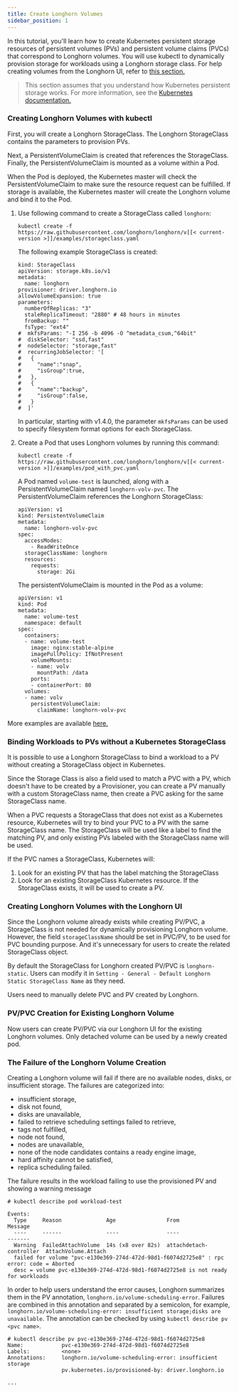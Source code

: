 ```yaml
---
title: Create Longhorn Volumes
sidebar_position: 1
---
```


In this tutorial, you'll learn how to create Kubernetes persistent storage resources of persistent volumes (PVs) and persistent volume claims (PVCs) that correspond to Longhorn volumes. You will use kubectl to dynamically provision storage for workloads using a Longhorn storage class. For help creating volumes from the Longhorn UI, refer to [this section.](#creating-longhorn-volumes-with-the-longhorn-ui)

> This section assumes that you understand how Kubernetes persistent storage works. For more information, see the [Kubernetes documentation.](https://kubernetes.io/docs/concepts/storage/persistent-volumes/)

### Creating Longhorn Volumes with kubectl

First, you will create a Longhorn StorageClass. The Longhorn StorageClass contains the parameters to provision PVs.

Next, a PersistentVolumeClaim is created that references the StorageClass. Finally, the PersistentVolumeClaim is mounted as a volume within a Pod.

When the Pod is deployed, the Kubernetes master will check the PersistentVolumeClaim to make sure the resource request can be fulfilled. If storage is available, the Kubernetes master will create the Longhorn volume and bind it to the Pod.

1. Use following command to create a StorageClass called `longhorn`:

    ```
    kubectl create -f https://raw.githubusercontent.com/longhorn/longhorn/v[[< current-version >]]/examples/storageclass.yaml
    ```

    The following example StorageClass is created:

    ```
    kind: StorageClass
    apiVersion: storage.k8s.io/v1
    metadata:
      name: longhorn
    provisioner: driver.longhorn.io
    allowVolumeExpansion: true
    parameters:
      numberOfReplicas: "3"
      staleReplicaTimeout: "2880" # 48 hours in minutes
      fromBackup: ""
      fsType: "ext4"
    #  mkfsParams: "-I 256 -b 4096 -O ^metadata_csum,^64bit"
    #  diskSelector: "ssd,fast"
    #  nodeSelector: "storage,fast"
    #  recurringJobSelector: '[
    #   {
    #     "name":"snap",
    #     "isGroup":true,
    #   },
    #   {
    #     "name":"backup",
    #     "isGroup":false,
    #   }
    #  ]'
    ```

    In particular, starting with v1.4.0, the parameter `mkfsParams` can be used to specify filesystem format options for each StorageClass.

2. Create a Pod that uses Longhorn volumes by running this command:

    ```
    kubectl create -f https://raw.githubusercontent.com/longhorn/longhorn/v[[< current-version >]]/examples/pod_with_pvc.yaml
    ```

    A Pod named `volume-test` is launched, along with a PersistentVolumeClaim named `longhorn-volv-pvc`. The PersistentVolumeClaim references the Longhorn StorageClass:

    ```
    apiVersion: v1
    kind: PersistentVolumeClaim
    metadata:
      name: longhorn-volv-pvc
    spec:
      accessModes:
        - ReadWriteOnce
      storageClassName: longhorn
      resources:
        requests:
          storage: 2Gi
    ```

    The persistentVolumeClaim is mounted in the Pod as a volume:

    ```
    apiVersion: v1
    kind: Pod
    metadata:
      name: volume-test
      namespace: default
    spec:
      containers:
      - name: volume-test
        image: nginx:stable-alpine
        imagePullPolicy: IfNotPresent
        volumeMounts:
        - name: volv
          mountPath: /data
        ports:
        - containerPort: 80
      volumes:
      - name: volv
        persistentVolumeClaim:
          claimName: longhorn-volv-pvc
    ```
More examples are available [here.](../references/examples)

### Binding Workloads to PVs without a Kubernetes StorageClass

It is possible to use a Longhorn StorageClass to bind a workload to a PV without creating a StorageClass object in Kubernetes.

Since the Storage Class is also a field used to match a PVC with a PV, which doesn't have to be created by a Provisioner, you can create a PV manually with a custom StorageClass name, then create a PVC asking for the same StorageClass name.

When a PVC requests a StorageClass that does not exist as a Kubernetes resource, Kubernetes will try to bind your PVC to a PV with the same StorageClass name. The StorageClass will be used like a label to find the matching PV, and only existing PVs labeled with the StorageClass name will be used.

If the PVC names a StorageClass, Kubernetes will:

1. Look for an existing PV that has the label matching the StorageClass
2. Look for an existing StorageClass Kubernetes resource. If the StorageClass exists, it will be used to create a PV.

### Creating Longhorn Volumes with the Longhorn UI

Since the Longhorn volume already exists while creating PV/PVC, a StorageClass is not needed for dynamically provisioning Longhorn volume. However, the field `storageClassName` should be set in PVC/PV, to be used for PVC bounding purpose. And it's unnecessary for users to create the related StorageClass object.

By default the StorageClass for Longhorn created PV/PVC is `longhorn-static`. Users can modify it in `Setting - General - Default Longhorn Static StorageClass Name` as they need.

Users need to manually delete PVC and PV created by Longhorn.


### PV/PVC Creation for Existing Longhorn Volume

Now users can create PV/PVC via our Longhorn UI for the existing Longhorn volumes.
Only detached volume can be used by a newly created pod.

### The Failure of the Longhorn Volume Creation

Creating a Longhorn volume will fail if there are no available nodes, disks, or insufficient storage. The failures are categorized into:
- insufficient storage,
- disk not found,
- disks are unavailable,
- failed to retrieve scheduling settings failed to retrieve,
- tags not fulfilled,
- node not found,
- nodes are unavailable,
- none of the node candidates contains a ready engine image,
- hard affinity cannot be satisfied,
- replica scheduling failed.

The failure results in the workload failing to use the provisioned PV and showing a warning message
```
# kubectl describe pod workload-test

Events:
  Type     Reason              Age                From                     Message
  ----     ------              ----               ----                     -------
  Warning  FailedAttachVolume  14s (x8 over 82s)  attachdetach-controller  AttachVolume.Attach 
  failed for volume "pvc-e130e369-274d-472d-98d1-f6074d2725e8" : rpc error: code = Aborted 
  desc = volume pvc-e130e369-274d-472d-98d1-f6074d2725e8 is not ready for workloads
```

In order to help users understand the error causes, Longhorn summarizes them in the PV annotation, `longhorn.io/volume-scheduling-error`. Failures are combined in this annotation and separated by a semicolon, for example, `longhorn.io/volume-scheduling-error: insufficient storage;disks are unavailable`. The annotation can be checked by using `kubectl describe pv <pvc name>`.
```
# kubectl describe pv pvc-e130e369-274d-472d-98d1-f6074d2725e8
Name:            pvc-e130e369-274d-472d-98d1-f6074d2725e8
Labels:          <none>
Annotations:     longhorn.io/volume-scheduling-error: insufficient storage
                 pv.kubernetes.io/provisioned-by: driver.longhorn.io

...

```